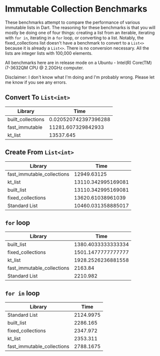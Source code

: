 
# Immutable Collection Benchmarks
These benchmarks attempt to compare the performance of various immutable lists in Dart. The reasoning for these benchmarks is that you will mostly be doing one of four things: creating a list from an iterable, iterating with `for in`, iterating in a `for` loop, or converting to a list. Notably, the fixed_collections list doesn't have a benchmark to convert to a `List<>` because it is already a `List<>`. There is no conversion necessary. All the lists are integer lists with 100,000 elements.

All benchmarks here are in release mode on a Ubuntu - Intel(R) Core(TM) i7-3632QM CPU @ 2.20GHz computer.

Disclaimer: I don't know what I'm doing and I'm probably wrong. Please let me know if you see any errors.

## Convert To `List<int>`


| Library  | Time  |  
|---|---|
| built_collections  | 0.020520742397396288  |  
|  fast_immutable | 11281.607329842933  |  
|  kt_list | 13537.645  |  
 

## Create From `List<int>`

| Library  | Time  |  
|---|---| 
|  fast_immutable_collections | 12949.63125  |  
|  kt_list | 13110.342995169081  |  
|  built_list | 13110.342995169081  |  
|  fixed_collections | 13620.61038961039  |  
| Standard List | 10460.031358885017 |

## `for` loop

| Library  | Time  |  
|---|---| 
|  built_list | 1380.4033333333334 |  
|  fixed_collections | 1501.1477777777777 | 
|  kt_list | 1928.2526236881558 |  
|  fast_immutable_collections | 2163.84 |  
| Standard List | 2210.982 |

## `for in` loop

| Library  | Time  |  
|---|---| 
| Standard List | 2124.9975 |
|  built_list | 2286.165 | 
|  fixed_collections | 2347.972 | 
|  kt_list | 2353.311 |  
|  fast_immutable_collections | 2788.1675 | 